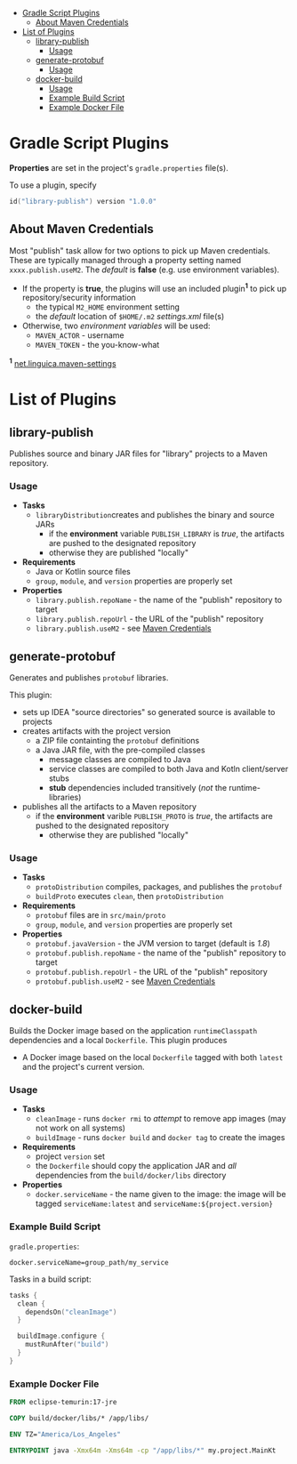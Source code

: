 <!-- TOC -->

* [Gradle Script Plugins](#gradle-script-plugins)
  * [About Maven Credentials](#about-maven-credentials)
* [List of Plugins](#list-of-plugins)
  * [library-publish](#library-publish)
    * [Usage](#usage)
  * [generate-protobuf](#generate-protobuf)
    * [Usage](#usage)
  * [docker-build](#docker-build)
    * [Usage](#usage)
    * [Example Build Script](#example-build-script)
    * [Example Docker File](#example-docker-file)

<!-- TOC -->

# Gradle Script Plugins

**Properties** are set in the project's `gradle.properties` file(s).

To use a plugin, specify

```kotlin
id("library-publish") version "1.0.0"
```

## About Maven Credentials

Most "publish" task allow for two options to pick up Maven credentials. These are typically managed through a property setting named `xxxx.publish.useM2`. The _default_ is **false** (e.g. use environment variables).

- If the property is **true**, the plugins will use an included plugin<sup>**1**</sup> to pick up repository/security information
  - the typical `M2_HOME` environment setting
  - the _default_ location of `$HOME/.m2` _settings.xml_ file(s)
- Otherwise, two _environment variables_ will be used:
  - `MAVEN_ACTOR` - username
  - `MAVEN_TOKEN` - the you-know-what

<sup>**1**</sup> [net.linguica.maven-settings](https://github.com/mark-vieira/gradle-maven-settings-plugin)

# List of Plugins

## library-publish

Publishes source and binary JAR files for "library" projects to a Maven repository.

### Usage

- **Tasks**
  - `libraryDistribution`creates and publishes the binary and source JARs
    - if the **environment** variable `PUBLISH_LIBRARY` is _true_, the artifacts are pushed to the designated repository
    - otherwise they are published "locally"
- **Requirements**
  - Java or Kotlin source files
  - `group`, `module`, and `version` properties are properly set
- **Properties**
  - `library.publish.repoName` - the name of the "publish" repository to target
  - `library.publish.repoUrl` - the URL of the "publish" repository
  - `library.publish.useM2` - see [Maven Credentials](#about-maven-credentials)

## generate-protobuf

Generates and publishes `protobuf` libraries.

This plugin:

- sets up IDEA "source directories" so generated source is available to projects
- creates artifacts with the project version
  - a ZIP file containting the `protobuf` definitions
  - a Java JAR file, with the pre-compiled classes
    - message classes are compiled to Java
    - service classes are compiled to both Java and Kotln client/server stubs
    - **stub** dependencies included transitively (_not_ the runtime-libraries)
- publishes all the artifacts to a Maven repository
  - if the **environment** varible `PUBLISH_PROTO` is _true_, the artifacts are pushed to the designated repository
    - otherwise they are published "locally"

### Usage

- **Tasks**
  - `protoDistribution` compiles, packages, and publishes the `protobuf`
  - `buildProto` executes `clean`, then `protoDistribution`
- **Requirements**
  - `protobuf` files are in `src/main/proto`
  - `group`, `module`, and `version` properties are properly set
- **Properties**
  - `protobuf.javaVersion` - the JVM version to target (default is _1.8_)
  - `protobuf.publish.repoName` - the name of the "publish" repository to target
  - `protobuf.publish.repoUrl` - the URL of the "publish" repository
  - `protobuf.publish.useM2` - see [Maven Credentials](#about-maven-credentials)

## docker-build

Builds the Docker image based on the application `runtimeClasspath` dependencies and a local `Dockerfile`.
This plugin produces

- A Docker image based on the local `Dockerfile` tagged with both `latest` and the project's current version.

### Usage

- **Tasks**
  - `cleanImage` - runs `docker rmi` to _attempt_ to remove app images (may not work on all systems)
  - `buildImage` - runs `docker build` and `docker tag` to create the images
- **Requirements**
  - project `version` set
  - the `Dockerfile` should copy the application JAR and _all_ dependencies from the `build/docker/libs` directory
- **Properties**
  - `docker.serviceName` - the name given to the image: the image will be tagged `serviceName:latest` and `serviceName:${project.version}`

### Example Build Script

`gradle.properties`:

```properties
docker.serviceName=group_path/my_service
```

Tasks in a build script:

```kotlin
tasks {
  clean {
    dependsOn("cleanImage")
  }

  buildImage.configure {
    mustRunAfter("build")
  }
}
```

### Example Docker File

```dockerfile
FROM eclipse-temurin:17-jre

COPY build/docker/libs/* /app/libs/

ENV TZ="America/Los_Angeles"

ENTRYPOINT java -Xmx64m -Xms64m -cp "/app/libs/*" my.project.MainKt

```
